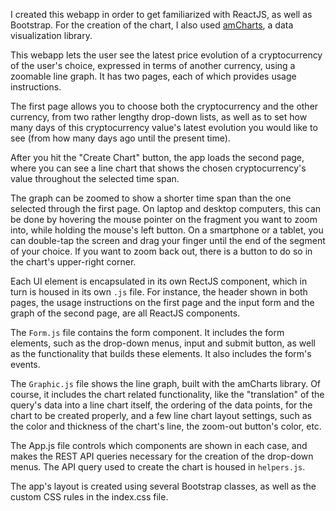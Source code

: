 I created this webapp in order to get familiarized with ReactJS, as well as Bootstrap. For the creation of the chart, I also used [amCharts](https://www.amcharts.com/), a data visualization library. 

This webapp lets the user see the latest price evolution of a cryptocurrency of the user's choice, expressed in terms of another currency, using a zoomable line graph. It has two pages, each of which provides usage instructions.

The first page allows you to choose both the cryptocurrency and the other currency, from two rather lengthy drop-down lists, as well as to set how many days of this cryptocurrency value's latest evolution you would like to see (from how many days ago until the present time). 

After you hit the "Create Chart" button, the app loads the second page, where you can see a line chart that shows the chosen cryptocurrency's value throughout the selected time span. 

The graph can be zoomed to show a shorter time span than the one selected through the first page. On laptop and desktop computers, this can be done by hovering the mouse pointer on the fragment you want to zoom into, while holding the mouse's left button. On a smartphone or a tablet, you can double-tap the screen and drag your finger until the end of the segment of your choice. If you want to zoom back out, there is a button to do so in the chart's  upper-right corner.

Each UI element is encapsulated in its own RectJS component, which in turn is housed in its own `.js` file. For instance, the header shown in both pages, the usage instructions on the first page and the input form and the graph of the second page, are all ReactJS components.

The `Form.js` file contains the form component. It includes the form elements, such as the drop-down menus, input and submit button, as well as the functionality that builds these elements. It also includes the form's events.

The `Graphic.js` file shows the line graph, built with the amCharts library. Of course, it includes the chart related functionality, like the "translation" of the query's data into a line chart itself, the ordering of the data points, for the chart to be created properly, and a few line chart layout settings, such as the color and thickness of the chart's line, the zoom-out button's color, etc. 

The App.js file controls which components are shown in each case, and makes the REST API queries necessary for the creation of the drop-down menus. The API query used to create the chart is housed in `helpers.js`.

The app's layout is created using several Bootstrap classes, as well as the custom CSS rules in the index.css file.


